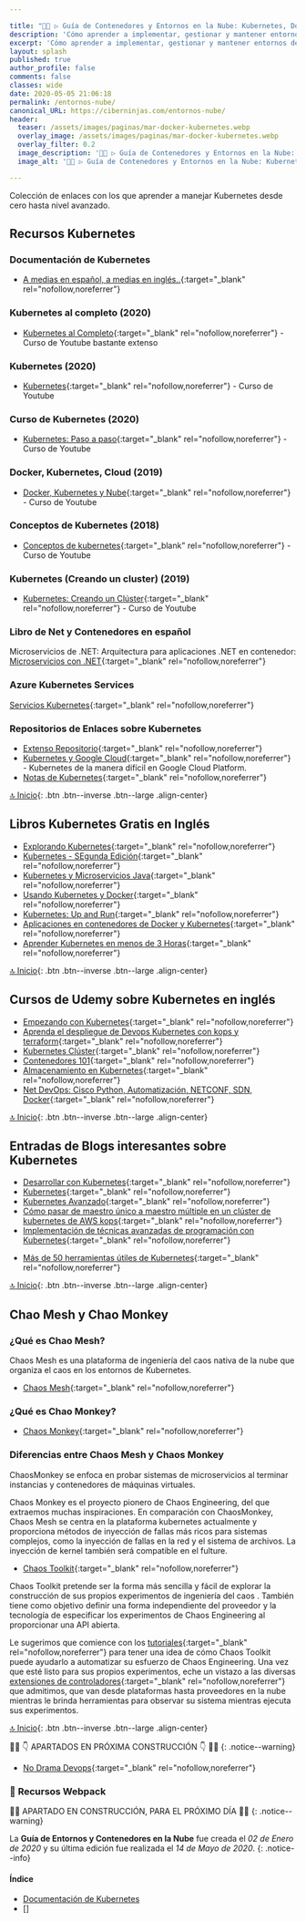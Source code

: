 ```yaml
---

title: "👨‍🚀 ▷ Guía de Contenedores y Entornos en la Nube: Kubernetes, Docker, Webpack, AWS, Google Cloud, Azure, etc"
description: 'Cómo aprender a implementar, gestionar y mantener entornos de programación en la nube'
excerpt: 'Cómo aprender a implementar, gestionar y mantener entornos de programación en la nube'
layout: splash
published: true
author_profile: false
comments: false
classes: wide
date: 2020-05-05 21:06:18
permalink: /entornos-nube/
canonical_URL: https://ciberninjas.com/entornos-nube/
header:
  teaser: /assets/images/paginas/mar-docker-kubernetes.webp
  overlay_image: /assets/images/paginas/mar-docker-kubernetes.webp
  overlay_filter: 0.2
  image_description: '👨‍🚀 ▷ Guía de Contenedores y Entornos en la Nube: Kubernetes, Docker, Webpack, AWS, Google Cloud, Azure, etc'
  image_alt: '👨‍🚀 ▷ Guía de Contenedores y Entornos en la Nube: Kubernetes, Docker, Webpack, AWS, Google Cloud, Azure, etc'

---
```


Colección de enlaces con los que aprender a manejar Kubernetes desde cero hasta nivel avanzado.

## **Recursos Kubernetes**

### Documentación de Kubernetes

- [A medias en español, a medias en inglés..](https://kubernetes.io/es/docs/concepts/){:target="_blank" rel="nofollow,noreferrer"}

### Kubernetes al completo (2020)

- [Kubernetes al Completo](https://www.youtube.com/playlist?list=PLkqaOL-oB94HdBAzDSC-o6iUUsGog8DtK){:target="_blank" rel="nofollow,noreferrer"} - Curso de Youtube bastante extenso

### Kubernetes (2020)

- [Kubernetes](https://www.youtube.com/playlist?list=PLpniwzKqlOID9NFFOrr6VR2wTWu9-Fuwh){:target="_blank" rel="nofollow,noreferrer"} - Curso de Youtube

### Curso de Kubernetes (2020)

- [Kubernetes: Paso a paso](https://www.youtube.com/playlist?list=PLrb1e2Mp6N_uJSNsV-7SqLFaBdImJsI5x){:target="_blank" rel="nofollow,noreferrer"} - Curso de Youtube

### Docker, Kubernetes, Cloud (2019)

- [Docker, Kubernetes y Nube](https://www.youtube.com/playlist?list=PLwH0tlWs8nkTQ8lNQ1usKML8pxAP4hEMH){:target="_blank" rel="nofollow,noreferrer"} - Curso de Youtube

### Conceptos de Kubernetes (2018)

- [Conceptos de kubernetes](https://www.youtube.com/playlist?list=PLo5G9g9vTlqk21Bj8GObMcTBrDPdBjbQ2){:target="_blank" rel="nofollow,noreferrer"} - Curso de Youtube

### Kubernetes (Creando un cluster) (2019)

- [Kubernetes: Creando un Clúster](https://www.youtube.com/playlist?list=PLCCODbPcjj1dgvwL6w2bg8uIyLqd1yaAD){:target="_blank" rel="nofollow,noreferrer"} - Curso de Youtube

### Libro de Net y Contenedores en español

Microservicios de .NET: Arquitectura para aplicaciones .NET en contenedor: [Microservicios con .NET](https://docs.microsoft.com/es-es/dotnet/architecture/microservices/){:target="_blank" rel="nofollow,noreferrer"}

### Azure Kubernetes Services

[Servicios Kubernetes](https://azure.microsoft.com/es-es/services/kubernetes-service/){:target="_blank" rel="nofollow,noreferrer"}

<!-- Cursos sobre Kubernetes en inglés -->
### Repositorios de Enlaces sobre Kubernetes

- [Extenso Repositorio](https://github.com/ramitsurana/awesome-kubernetes#awesome-kubernetes){:target="_blank" rel="nofollow,noreferrer"}
- [Kubernetes y Google Cloud](https://github.com/kelseyhightower/kubernetes-the-hard-way#kubernetes-the-hard-way){:target="_blank" rel="nofollow,noreferrer"} - Kubernetes de la manera difícil en Google Cloud Platform.
- [Notas de Kubernetes](https://github.com/overnote/awesome-kubernetes-notes#awesome-kubernetes-notes){:target="_blank" rel="nofollow,noreferrer"}

[🔝 Inicio](/entornos-nube/#page-title){: .btn .btn--inverse .btn--large .align-center}

## Libros Kubernetes Gratis en Inglés

- [Explorando Kubernetes](https://www.manning.com/books/exploring-kubernetes){:target="_blank" rel="nofollow,noreferrer"}
- [Kubernetes - SEgunda Edición](https://www.packtpub.com/free-ebooks/virtualization-and-cloud/kubernetes-cookbook-second-edition/9781788837606){:target="_blank" rel="nofollow,noreferrer"}
- [Kubernetes y Microservicios Java](https://leanpub.com/playing-with-java-microservices-on-k8s-and-ocp){:target="_blank" rel="nofollow,noreferrer"}
- [Usando Kubernetes y Docker](https://www.syncfusion.com/ebooks/using-netcore-docker-and-kubernetes-succinctly){:target="_blank" rel="nofollow,noreferrer"}
- [Kubernetes: Up and Run](https://k8s.vmware.com/kubernetes-up-and-running/){:target="_blank" rel="nofollow,noreferrer"}
- [Aplicaciones en contenedores de Docker y Kubernetes](https://azure.microsoft.com/es-es/resources/containerize-your-apps-with-docker-and-kubernetes/){:target="_blank" rel="nofollow,noreferrer"}
- [Aprender Kubernetes en menos de 3 Horas](https://www.freecodecamp.org/news/learn-kubernetes-in-under-3-hours-a-detailed-guide-to-orchestrating-containers-114ff420e882/){:target="_blank" rel="nofollow,noreferrer"}

[🔝 Inicio](/entornos-nube/#page-title){: .btn .btn--inverse .btn--large .align-center}

## Cursos de Udemy sobre Kubernetes en inglés

- [Empezando con Kubernetes](https://www.udemy.com/course/kubernetes-getting-started/){:target="_blank" rel="nofollow,noreferrer"}
- [Aprenda el despliegue de Devops Kubernetes con kops y terraform](https://www.udemy.com/course/learn-devops-kubernetes-deployment-by-kops-and-terraform/){:target="_blank" rel="nofollow,noreferrer"}
- [Kubernetes Clúster](https://www.udemy.com/course/just-enough-kubernetes/){:target="_blank" rel="nofollow,noreferrer"}
- [Contenedores 101](https://www.udemy.com/course/containers-101/){:target="_blank" rel="nofollow,noreferrer"}
- [Almacenamiento en Kubernetes](https://www.udemy.com/course/portworx-fundamentals/){:target="_blank" rel="nofollow,noreferrer"}
- [Net DevOps: Cisco Python, Automatización, NETCONF, SDN, Docker](https://www.udemy.com/course/net-devops-cisco-python-automation-netconf-sdn-docker/){:target="_blank" rel="nofollow,noreferrer"}

[🔝 Inicio](/entornos-nube/#page-title){: .btn .btn--inverse .btn--large .align-center}

## Entradas de Blogs interesantes sobre Kubernetes

- [Desarrollar con Kubernetes](https://kubernetes.io/blog/2018/05/01/developing-on-kubernetes/){:target="_blank" rel="nofollow,noreferrer"}
- [Kubernetes](https://medium.com/google-cloud/tagged/kubernetes){:target="_blank" rel="nofollow,noreferrer"}
- [Kubernetes Avanzado](https://engineering.opsgenie.com/advanced-kubernetes-objects-53f5e9bc0c28){:target="_blank" rel="nofollow,noreferrer"}
- [Cómo pasar de maestro único a maestro múltiple en un clúster de kubernetes de AWS kops](https://blenderfox.com/2018/01/23/how-to-move-from-single-master-to-multi-master-in-an-aws-kops-kubernetes-cluster/){:target="_blank" rel="nofollow,noreferrer"}
- [Implementación de técnicas avanzadas de programación con Kubernetes](https://blog.kublr.com/implementing-advanced-scheduling-techniques-with-kubernetes-a1d59aece87b){:target="_blank" rel="nofollow,noreferrer"}
<!-- https://hackernoon.com/top-10-kubernetes-tips-and-tricks-27528c2d0222 -->
- [Más de 50 herramientas útiles de Kubernetes](https://caylent.com/50-useful-kubernetes-tools){:target="_blank" rel="nofollow,noreferrer"}

[🔝 Inicio](/entornos-nube/#page-title){: .btn .btn--inverse .btn--large .align-center}

## Chao Mesh y Chao Monkey

### **¿Qué es Chao Mesh?**

Chaos Mesh es una plataforma de ingeniería del caos nativa de la nube que organiza el caos en los entornos de Kubernetes.

- [Chaos Mesh](https://github.com/pingcap/chaos-mesh){:target="_blank" rel="nofollow,noreferrer"}

### **¿Qué es Chao Monkey?**

- [Chaos Monkey](https://en.wikipedia.org/wiki/Chaos_engineering){:target="_blank" rel="nofollow,noreferrer"}

### Diferencias entre Chaos Mesh y Chaos Monkey

ChaosMonkey se enfoca en probar sistemas de microservicios al terminar instancias y contenedores de máquinas virtuales.

Chaos Monkey es el proyecto pionero de Chaos Engineering, del que extraemos muchas inspiraciones. En comparación con ChaosMonkey, Chaos Mesh se centra en la plataforma kubernetes actualmente y proporciona métodos de inyección de fallas más ricos para sistemas complejos, como la inyección de fallas en la red y el sistema de archivos. La inyección de kernel también será compatible en el fulture.

- [Chaos Toolkit](https://docs.chaostoolkit.org/drivers/istio/){:target="_blank" rel="nofollow,noreferrer"}

Chaos Toolkit pretende ser la forma más sencilla y fácil de explorar la construcción de sus propios experimentos de ingeniería del caos . También tiene como objetivo definir una forma independiente del proveedor y la tecnología de especificar los experimentos de Chaos Engineering al proporcionar una API abierta.

Le sugerimos que comience con los [tutoriales](https://docs.chaostoolkit.org/reference/tutorial){:target="_blank" rel="nofollow,noreferrer"} para tener una idea de cómo Chaos Toolkit puede ayudarlo a automatizar su esfuerzo de Chaos Engineering. Una vez que esté listo para sus propios experimentos, eche un vistazo a las diversas [extensiones de controladores](https://chaostoolkit.org/extensions){:target="_blank" rel="nofollow,noreferrer"} que admitimos, que van desde plataformas hasta proveedores en la nube mientras le brinda herramientas para observar su sistema mientras ejecuta sus experimentos.

[🔝 Inicio](/entornos-nube/#page-title){: .btn .btn--inverse .btn--large .align-center}

👷‍♂️ 👇 APARTADOS EN PRÓXIMA CONSTRUCCIÓN 👇 👷‍♂️
{: .notice--warning}

<!-- **Recursos Docker** -->

- [No Drama Devops](https://nodramadevops.com/containers/){:target="_blank" rel="nofollow,noreferrer"}

### 📓 **Recursos Webpack**

👷‍♂️ APARTADO EN CONSTRUCCIÓN, PARA EL PRÓXIMO DÍA 👷‍♂️
{: .notice--warning}

La **Guía de Entornos y Contenedores en la Nube** fue creada el *02 de Enero de 2020* y su última edición fue realizada el *14 de Mayo de 2020*.
{: .notice--info}

#### Índice

- [Documentación de Kubernetes](#documentaci%c3%b3n-de-kubernetes)
- [] 
